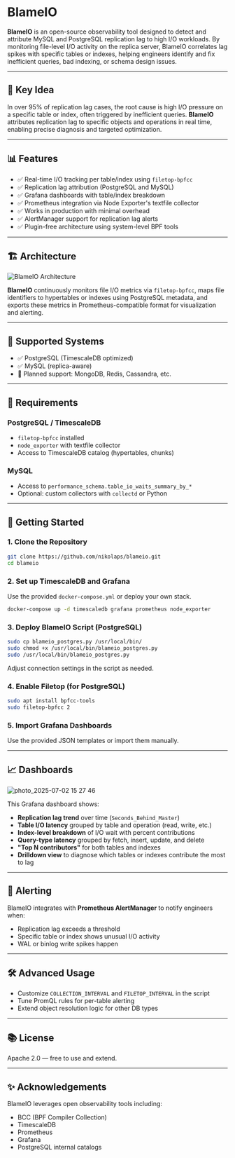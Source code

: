 # BlameIO

**BlameIO** is an open-source observability tool designed to detect and attribute MySQL and PostgreSQL replication lag to high I/O workloads. By monitoring file-level I/O activity on the replica server, BlameIO correlates lag spikes with specific tables or indexes, helping engineers identify and fix inefficient queries, bad indexing, or schema design issues.

---

## 🧠 Key Idea

In over 95% of replication lag cases, the root cause is high I/O pressure on a specific table or index, often triggered by inefficient queries. **BlameIO** attributes replication lag to specific objects and operations in real time, enabling precise diagnosis and targeted optimization.

---

## 📊 Features

- ✅ Real-time I/O tracking per table/index using `filetop-bpfcc`
- ✅ Replication lag attribution (PostgreSQL and MySQL)
- ✅ Grafana dashboards with table/index breakdown
- ✅ Prometheus integration via Node Exporter's textfile collector
- ✅ Works in production with minimal overhead
- ✅ AlertManager support for replication lag alerts
- ✅ Plugin-free architecture using system-level BPF tools

---

## 🏗️ Architecture

![BlameIO Architecture](./blameio_architecture.png)

**BlameIO** continuously monitors file I/O metrics via `filetop-bpfcc`, maps file identifiers to hypertables or indexes using PostgreSQL metadata, and exports these metrics in Prometheus-compatible format for visualization and alerting.

---

## 💾 Supported Systems

- ✅ PostgreSQL (TimescaleDB optimized)
- ✅ MySQL (replica-aware)
- 🧪 Planned support: MongoDB, Redis, Cassandra, etc.

---

## 🔧 Requirements

### PostgreSQL / TimescaleDB

- `filetop-bpfcc` installed
- `node_exporter` with textfile collector
- Access to TimescaleDB catalog (hypertables, chunks)

### MySQL

- Access to `performance_schema.table_io_waits_summary_by_*`
- Optional: custom collectors with `collectd` or Python

---

## 🚀 Getting Started

### 1. Clone the Repository

```bash
git clone https://github.com/nikolaps/blameio.git
cd blameio
```

### 2. Set up TimescaleDB and Grafana

Use the provided `docker-compose.yml` or deploy your own stack.

```bash
docker-compose up -d timescaledb grafana prometheus node_exporter
```

### 3. Deploy BlameIO Script (PostgreSQL)

```bash
sudo cp blameio_postgres.py /usr/local/bin/
sudo chmod +x /usr/local/bin/blameio_postgres.py
sudo /usr/local/bin/blameio_postgres.py
```

Adjust connection settings in the script as needed.

### 4. Enable Filetop (for PostgreSQL)

```bash
sudo apt install bpfcc-tools
sudo filetop-bpfcc 2
```

### 5. Import Grafana Dashboards

Use the provided JSON templates or import them manually.

---

## 📈 Dashboards
![photo_2025-07-02 15 27 46](https://github.com/user-attachments/assets/c0863934-5877-44b9-aa8d-f345ee9f6524)

This Grafana dashboard shows:

- **Replication lag trend** over time (`Seconds_Behind_Master`)
- **Table I/O latency** grouped by table and operation (read, write, etc.)
- **Index-level breakdown** of I/O wait with percent contributions
- **Query-type latency** grouped by fetch, insert, update, and delete
- **"Top N contributors"** for both tables and indexes
- **Drilldown view** to diagnose which tables or indexes contribute the most to lag

---

## 📡 Alerting

BlameIO integrates with **Prometheus AlertManager** to notify engineers when:

- Replication lag exceeds a threshold
- Specific table or index shows unusual I/O activity
- WAL or binlog write spikes happen

---

## 🛠️ Advanced Usage

- Customize `COLLECTION_INTERVAL` and `FILETOP_INTERVAL` in the script
- Tune PromQL rules for per-table alerting
- Extend object resolution logic for other DB types

---

## 📚 License

Apache 2.0 — free to use and extend.

---

## ✨ Acknowledgements

BlameIO leverages open observability tools including:

- BCC (BPF Compiler Collection)
- TimescaleDB
- Prometheus
- Grafana
- PostgreSQL internal catalogs
